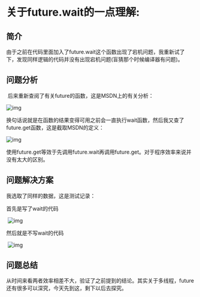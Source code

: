 #   关于future.wait的一点理解:

## 简介

由于之前在代码里面加入了future.wait这个函数出现了宕机问题，我重新试了下，发现同样逻辑的代码并没有出现宕机问题(盲猜那个时候编译器有问题)。

## 问题分析

​    后来重新查阅了有关future的函数，这是MSDN上的有关分析：

![img](file:///C:\Users\admin\AppData\Local\Temp\ksohtml\wps_clip_image-9150.png)

换句话说就是在函数的结果变得可用之前会一直执行wait函数，然后我又查了future.get函数，这是截取MSDN的定义：

![img](file:///C:\Users\admin\AppData\Local\Temp\ksohtml\wps_clip_image-13267.png)

使用future.get等效于先调用future.wait再调用future.get。对于程序效率来说并没有太大的区别。

## 问题解决方案

   我选取了同样的数据，这是测试记录：

 首先是写了wait的代码

​     ![img](file:///C:\Users\admin\AppData\Local\Temp\ksohtml\wps_clip_image-28714.png)

 然后就是不写wait的代码

​    ![img](file:///C:\Users\admin\AppData\Local\Temp\ksohtml\wps_clip_image-14479.png)

##    问题总结

从时间来看两者效率相差不大，验证了之前提到的结论。其实关于多线程，future还有很多可以深究，今天先到这，剩下以后去探究。